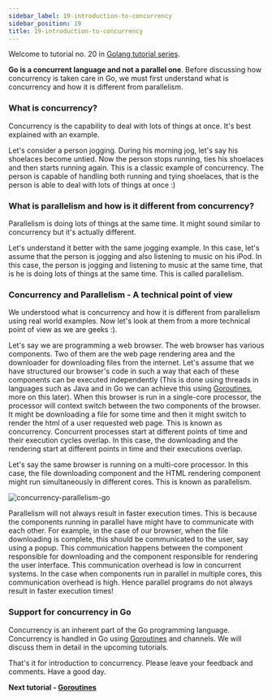 ```yaml
---
sidebar_label: 19-introduction-to-concurrency
sidebar_position: 19
title: 19-introduction-to-concurrency
---
```

Welcome to tutorial no. 20 in [Golang tutorial series](https://golangbot.com/learn-golang-series/).

**Go is a concurrent language and not a parallel one**. Before discussing how concurrency is taken care in Go, we must first understand what is concurrency and how it is different from parallelism.

### What is concurrency?

Concurrency is the capability to deal with lots of things at once. It's best explained with an example.

Let's consider a person jogging. During his morning jog, let's say his shoelaces become untied. Now the person stops running, ties his shoelaces and then starts running again. This is a classic example of concurrency. The person is capable of handling both running and tying shoelaces, that is the person is able to deal with lots of things at once :)

### What is parallelism and how is it different from concurrency?

Parallelism is doing lots of things at the same time. It might sound similar to concurrency but it's actually different.

Let's understand it better with the same jogging example. In this case, let's assume that the person is jogging and also listening to music on his iPod. In this case, the person is jogging and listening to music at the same time, that is he is doing lots of things at the same time. This is called parallelism.

### Concurrency and Parallelism - A technical point of view

We understood what is concurrency and how it is different from parallelism using real world examples. Now let's look at them from a more technical point of view as we are geeks :).

Let's say we are programming a web browser. The web browser has various components. Two of them are the web page rendering area and the downloader for downloading files from the internet. Let's assume that we have structured our browser's code in such a way that each of these components can be executed independently (This is done using threads in languages such as Java and in Go we can achieve this using [Goroutines](https://golangbot.com/goroutines/), more on this later). When this browser is run in a single-core processor, the processor will context switch between the two components of the browser. It might be downloading a file for some time and then it might switch to render the html of a user requested web page. This is known as concurrency. Concurrent processes start at different points of time and their execution cycles overlap. In this case, the downloading and the rendering start at different points in time and their executions overlap.

Let's say the same browser is running on a multi-core processor. In this case, the file downloading component and the HTML rendering component might run simultaneously in different cores. This is known as parallelism.

![concurrency-parallelism-go](https://golangbot.com/content/images/2017/06/concurrency-parallelism-copy.png)

Parallelism will not always result in faster execution times. This is because the components running in parallel have might have to communicate with each other. For example, in the case of our browser, when the file downloading is complete, this should be communicated to the user, say using a popup. This communication happens between the component responsible for downloading and the component responsible for rendering the user interface. This communication overhead is low in concurrent systems. In the case when components run in parallel in multiple cores, this communication overhead is high. Hence parallel programs do not always result in faster execution times!

### Support for concurrency in Go

Concurrency is an inherent part of the Go programming language. Concurrency is handled in Go using [Goroutines](https://golangbot.com/goroutines/) and channels. We will discuss them in detail in the upcoming tutorials.

That's it for introduction to concurrency. Please leave your feedback and comments. Have a good day.

**Next tutorial - [Goroutines](https://golangbot.com/goroutines/)**